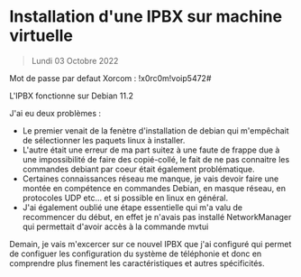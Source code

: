 # Installation d'une IPBX sur machine virtuelle

> Lundi 03 Octobre 2022

Mot de passe par defaut Xorcom : !x0rc0m!voip5472#

L'IPBX fonctionne sur Debian 11.2

J'ai eu deux problèmes :
- Le premier venait de la fenètre d'installation de debian qui m'empêchait de sélectionner les paquets linux à installer.
- L'autre était une erreur de ma part suitez à une faute de frappe due à une impossibilité de faire des copié-collé, le fait de ne pas connaitre les commandes debiant par coeur était également problématique.
- Certaines connaissances réseau me manque, je vais devoir faire une montée en compétence en commandes Debian, en masque réseau, en protocoles UDP etc... et si possible en linux en général.
- J'ai également oublié une étape essentielle qui m'a valu de recommencer du début, en effet je n'avais pas installé NetworkManager qui permettait d'avoir accès à la commande mvtui

Demain, je vais m'excercer sur ce nouvel IPBX que j'ai configuré qui permet de configuer les configuration du système de téléphonie et donc en comprendre plus finement les caractéristiques et autres spécificités.